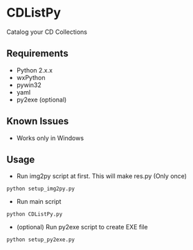 # CDListPy
Catalog your CD Collections

## Requirements
- Python 2.x.x
- wxPython
- pywin32
- yaml
- py2exe (optional)

## Known Issues
- Works only in Windows

## Usage
- Run img2py script at first. This will make res.py (Only once)
```
python setup_img2py.py
```

- Run main script
```
python CDListPy.py
```

- (optional) Run py2exe script to create EXE file
```
python setup_py2exe.py
```

